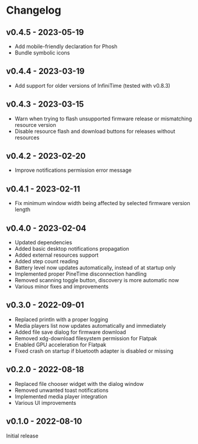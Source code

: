 # Changelog

## v0.4.5 - 2023-05-19

- Add mobile-friendly declaration for Phosh
- Bundle symbolic icons


## v0.4.4 - 2023-03-19

- Add support for older versions of InfiniTime (tested with v0.8.3)


## v0.4.3 - 2023-03-15

- Warn when trying to flash unsupported firmware release or mismatching resource version
- Disable resource flash and download buttons for releases without resources


## v0.4.2 - 2023-02-20

- Improve notifications permission error message


## v0.4.1 - 2023-02-11

- Fix minimum window width being affected by selected firmware version length


## v0.4.0 - 2023-02-04

- Updated dependencies
- Added basic desktop notifications propagation
- Added external resources support
- Added step count reading
- Battery level now updates automatically, instead of at startup only
- Implemented proper PineTime disconnection handling
- Removed scanning toggle button, discovery is more automatic now
- Various minor fixes and improvements


## v0.3.0 - 2022-09-01

- Replaced println with a proper logging
- Media players list now updates automatically and immediately
- Added file save dialog for firmware download
- Removed xdg-download filesystem permission for Flatpak
- Enabled GPU acceleration for Flatpak
- Fixed crash on startup if bluetooth adapter is disabled or missing


## v0.2.0 - 2022-08-18

- Replaced file chooser widget with the dialog window
- Removed unwanted toast notifications
- Implemented media player integration
- Various UI improvements


## v0.1.0 - 2022-08-10

Initial release
